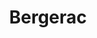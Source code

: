 ---
title: Bergerac
date: 
draft: false

# descripcion
description : Cuadraditos de plata con nácar chicos

materials: Plata 925

color: Plateado

dimensions: 0,7cm

code: 01-04-0142

type: "Aros"

categories: []

price: $3.270,00

price_eftvo: $2.780,00

# Images
# first image will be shown in the product page
images:
  # - image: "images/path_to_image"
  # La ubicacion de las imagenes es imagenes/Aros/Aros.Piedras/01-04-0142-bergerac
  - image: "./images/aros/piedras/01-04-0142-cuadraditos-de-plata-con-nacar-chicos_a.jpeg"
  - image: "./images/aros/piedras/01-04-0142-cuadraditos-de-plata-con-nacar-chicos_b.jpeg"
---